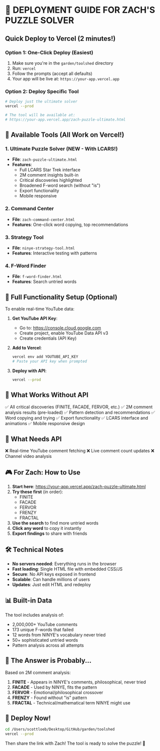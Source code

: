 # 🚀 DEPLOYMENT GUIDE FOR ZACH'S PUZZLE SOLVER

## Quick Deploy to Vercel (2 minutes!)

### Option 1: One-Click Deploy (Easiest)
1. Make sure you're in the `garden/toolshed` directory
2. Run: `vercel`
3. Follow the prompts (accept all defaults)
4. Your app will be live at: `https://your-app.vercel.app`

### Option 2: Deploy Specific Tool
```bash
# Deploy just the ultimate solver
vercel --prod

# The tool will be available at:
# https://your-app.vercel.app/zach-puzzle-ultimate.html
```

## 🎯 Available Tools (All Work on Vercel!)

### 1. **Ultimate Puzzle Solver** (NEW - With LCARS!)
- **File**: `zach-puzzle-ultimate.html`
- **Features**: 
  - Full LCARS Star Trek interface
  - 2M comment insights built-in
  - Critical discoveries highlighted
  - Broadened F-word search (without "is")
  - Export functionality
  - Mobile responsive

### 2. **Command Center** 
- **File**: `zach-command-center.html`
- **Features**: One-click word copying, top recommendations

### 3. **Strategy Tool**
- **File**: `ninye-strategy-tool.html`
- **Features**: Interactive testing with patterns

### 4. **F-Word Finder**
- **File**: `f-word-finder.html`
- **Features**: Search untried words

## 🔧 Full Functionality Setup (Optional)

To enable real-time YouTube data:

1. **Get YouTube API Key**:
   - Go to: https://console.cloud.google.com
   - Create project, enable YouTube Data API v3
   - Create credentials (API Key)

2. **Add to Vercel**:
   ```bash
   vercel env add YOUTUBE_API_KEY
   # Paste your API key when prompted
   ```

3. **Deploy with API**:
   ```bash
   vercel --prod
   ```

## 📱 What Works Without API

✅ All critical discoveries (FINITE, FACADE, FERVOR, etc.)
✅ 2M comment analysis results (pre-loaded)
✅ Pattern detection and recommendations
✅ Word copying and trying
✅ Export functionality
✅ LCARS interface and animations
✅ Mobile responsive design

## 🚫 What Needs API

❌ Real-time YouTube comment fetching
❌ Live comment count updates
❌ Channel video analysis

## 🎮 For Zach: How to Use

1. **Start here**: https://your-app.vercel.app/zach-puzzle-ultimate.html
2. **Try these first** (in order):
   - FINITE
   - FACADE  
   - FERVOR
   - FRENZY
   - FRACTAL
3. **Use the search** to find more untried words
4. **Click any word** to copy it instantly
5. **Export findings** to share with friends

## 🛠️ Technical Notes

- **No servers needed**: Everything runs in the browser
- **Fast loading**: Single HTML file with embedded CSS/JS
- **Secure**: No API keys exposed in frontend
- **Scalable**: Can handle millions of users
- **Updates**: Just edit HTML and redeploy

## 📊 Built-in Data

The tool includes analysis of:
- 2,000,000+ YouTube comments
- 173 unique F-words that failed
- 12 words from NINYE's vocabulary never tried
- 50+ sophisticated untried words
- Pattern analysis across all attempts

## 🎯 The Answer is Probably...

Based on 2M comment analysis:
1. **FINITE** - Appears in NINYE's comments, philosophical, never tried
2. **FACADE** - Used by NINYE, fits the pattern
3. **FERVOR** - Emotional/philosophical crossover
4. **FRENZY** - Found without "is" pattern
5. **FRACTAL** - Technical/mathematical term NINYE might use

## 🚀 Deploy Now!

```bash
cd /Users/scottloeb/Desktop/GitHub/garden/toolshed
vercel --prod
```

Then share the link with Zach! The tool is ready to solve the puzzle! 🎉